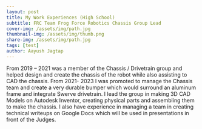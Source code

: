 ```yaml
---
layout: post
title: My Work Experiences (High School)
subtitle: FRC Team Frog Force Robotics Chassis Group Lead
cover-img: /assets/img/path.jpg
thumbnail-img: /assets/img/thumb.png
share-img: /assets/img/path.jpg
tags: [test]
author: Aayush Jagtap
---
```


From 2019 – 2021 was a member of the Chassis / Drivetrain group and helped design and create the chassis of the robot while also assisting to CAD the chassis. From 2021- 2023 I was promoted to manage the Chassis team and create a very durable bumper which would surround an aluminum frame and integrate Swerve drivetrain. I lead the group in making 3D CAD Models on Autodesk Inventor, creating physical parts and assembling them to make the chassis. I also have experience in managing a team in creating technical writeups on Google Docs which will be used in presentations in front of the Judges. 
